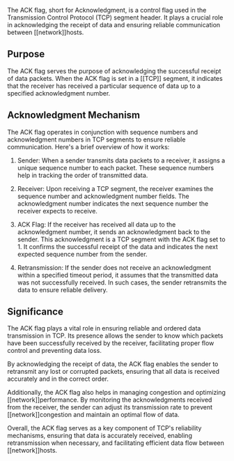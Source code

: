 The ACK flag, short for Acknowledgment, is a control flag used in the Transmission Control Protocol (TCP) segment header. It plays a crucial role in acknowledging the receipt of data and ensuring reliable communication between [[network]]hosts.

## Purpose

The ACK flag serves the purpose of acknowledging the successful receipt of data packets. When the ACK flag is set in a [[TCP]] segment, it indicates that the receiver has received a particular sequence of data up to a specified acknowledgment number.

## Acknowledgment Mechanism

The ACK flag operates in conjunction with sequence numbers and acknowledgment numbers in TCP segments to ensure reliable communication. Here's a brief overview of how it works:

1. Sender: When a sender transmits data packets to a receiver, it assigns a unique sequence number to each packet. These sequence numbers help in tracking the order of transmitted data.

2. Receiver: Upon receiving a TCP segment, the receiver examines the sequence number and acknowledgment number fields. The acknowledgment number indicates the next sequence number the receiver expects to receive.

3. ACK Flag: If the receiver has received all data up to the acknowledgment number, it sends an acknowledgment back to the sender. This acknowledgment is a TCP segment with the ACK flag set to 1. It confirms the successful receipt of the data and indicates the next expected sequence number from the sender.

4. Retransmission: If the sender does not receive an acknowledgment within a specified timeout period, it assumes that the transmitted data was not successfully received. In such cases, the sender retransmits the data to ensure reliable delivery.


## Significance

The ACK flag plays a vital role in ensuring reliable and ordered data transmission in TCP. Its presence allows the sender to know which packets have been successfully received by the receiver, facilitating proper flow control and preventing data loss.

By acknowledging the receipt of data, the ACK flag enables the sender to retransmit any lost or corrupted packets, ensuring that all data is received accurately and in the correct order.

Additionally, the ACK flag also helps in managing congestion and optimizing [[network]]performance. By monitoring the acknowledgments received from the receiver, the sender can adjust its transmission rate to prevent [[network]]congestion and maintain an optimal flow of data.

Overall, the ACK flag serves as a key component of TCP's reliability mechanisms, ensuring that data is accurately received, enabling retransmission when necessary, and facilitating efficient data flow between [[network]]hosts.